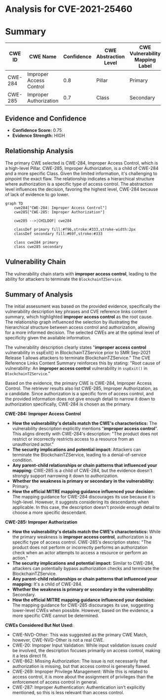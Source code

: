 # Analysis for CVE-2021-25460

# Summary
| CWE ID | CWE Name | Confidence | CWE Abstraction Level | CWE Vulnerability Mapping Label | CWE-Vulnerability Mapping Notes |
|---|---|---|---|---|---|
| CWE-284 | Improper Access Control | 0.8 | Pillar | Primary | Discouraged |
| CWE-285 | Improper Authorization | 0.7 | Class | Secondary | Discouraged |

## Evidence and Confidence

*   **Confidence Score:** 0.75
*   **Evidence Strength:** HIGH

## Relationship Analysis
The primary CWE selected is CWE-284, Improper Access Control, which is a high-level Pillar. CWE-285, Improper Authorization, is a child of CWE-284 and a more specific Class. Given the limited information, it's challenging to pinpoint the exact flaw. The relationship indicates a hierarchical structure where authorization is a specific type of access control. The abstraction level influences the decision, favoring the highest level, CWE-284 because of lack of evidence to go lower.

```mermaid
graph TD
    cwe284["CWE-284: Improper Access Control"]
    cwe285["CWE-285: Improper Authorization"]
    
    cwe285 -->|CHILDOF| cwe284
    
    classDef primary fill:#f96,stroke:#333,stroke-width:2px
    classDef secondary fill:#69f,stroke:#333
    
    class cwe284 primary
    class cwe285 secondary
```

## Vulnerability Chain
The vulnerability chain starts with **improper access control**, leading to the ability for attackers to terminate the `BlockchainTZService`.

## Summary of Analysis
The initial assessment was based on the provided evidence, specifically the vulnerability description key phrases and CVE reference links content summary, which highlighted **improper access control** as the root cause. The relationship graph influenced the selection by illustrating the hierarchical structure between access control and authorization, allowing for a more informed decision. The selected CWEs are at the optimal level of specificity given the available information.

The vulnerability description clearly states "**improper access control** vulnerability in sspExit() in BlockchainTZService prior to SMR Sep-2021 Release 1 allows attackers to terminate BlockchainTZService." The CVE Reference Links Content Summary reinforces this by stating: "Root cause of vulnerability: An **improper access control** vulnerability in `sspExit()` in `BlockchainTZService`."

Based on the evidence, the primary CWE is CWE-284, Improper Access Control. The retriever results also list CWE-285, Improper Authorization, as a candidate. Since authorization is a specific form of access control, and the provided information does not give enough detail to narrow it down to authorization specifically, CWE-284 is chosen as the primary.

**CWE-284: Improper Access Control**
*   **How the vulnerability's details match the CWE's characteristics:** The vulnerability description explicitly mentions "**improper access control**". This aligns directly with CWE-284's description: "The product does not restrict or incorrectly restricts access to a resource from an unauthorized actor."
*   **The security implications and potential impact:** Attackers can terminate the BlockchainTZService, leading to a denial-of-service condition.
*   **Any parent-child relationships or chain patterns that influenced your mapping:** CWE-285 is a child of CWE-284, but the evidence doesn't strongly support narrowing it down to authorization.
*   **Whether the weakness is primary or secondary in the vulnerability:** Primary.
*   **How the official MITRE mapping guidance influenced your decision:** The mapping guidance for CWE-284 discourages its use because it is high-level. However, it suggests considering its descendants when applicable. In this case, the description doesn't provide enough detail to choose a more specific descendant.

**CWE-285: Improper Authorization**
*   **How the vulnerability's details match the CWE's characteristics:** While the primary weakness is **improper access control**, authorization is a specific type of access control. CWE-285's description states: "The product does not perform or incorrectly performs an authorization check when an actor attempts to access a resource or perform an action."
*   **The security implications and potential impact:** Similar to CWE-284, attackers can potentially bypass authorization checks and terminate the BlockchainTZService.
*   **Any parent-child relationships or chain patterns that influenced your mapping:** It's a child of CWE-284.
*   **Whether the weakness is primary or secondary in the vulnerability:** Secondary.
*   **How the official MITRE mapping guidance influenced your decision:** The mapping guidance for CWE-285 discourages its use, suggesting lower-level CWEs when possible. However, based on the evidence, a more specific CWE cannot be determined.

**CWEs Considered But Not Used:**

*   CWE-NVD-Other: This was suggested as the primary CWE Match, however, CWE-NVD-Other is not a real CWE.
*   CWE-20: Improper Input Validation: While input validation issues *could* be involved, the description focuses primarily on access control, making it a less direct fit.
*   CWE-862: Missing Authorization: The issue is not necessarily that authorization is missing, but that access control is generally flawed.
*   CWE-269: Improper Privilege Management: While this is related to access control, it is more about the assignment of privileges than the enforcement of access control in general.
*   CWE-287: Improper Authentication: Authentication isn't explicitly mentioned, so this is less relevant than access control.